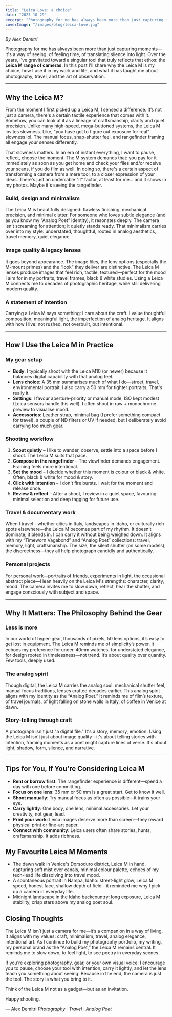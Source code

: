 ```yaml
---
title: "Leica Love: a choice"
date: "2025-10-29"
excerpt: "Photography for me has always been more than just capturing moments—it's a way of seeing, of feeling time, of translating silence into light. Here's why I choose the Leica M range of cameras."
coverImage: "/images/blog/leica-love.jpg"
---
```


*By Alex Demitri*

Photography for me has always been more than just capturing moments—it's a way of seeing, of feeling time, of translating silence into light. Over the years, I've gravitated toward a singular tool that truly reflects that ethos: the **Leica M range of cameras**. In this post I'll share why the Leica M is my choice, how I use it in my work and life, and what it has taught me about photography, travel, and the art of observation.

---

## Why the Leica M?

From the moment I first picked up a Leica M, I sensed a difference. It’s not just a camera, there's a certain tactile experience that comes with it. Somehow, you can look at it as a lineage of craftsmanship, clarity and quiet precision. Unlike many high-speed, mega-buttoned systems, the Leica M invites slowness. Like, "you have got to figure out exposure for real" slowness lol. The manual focus, snap-shutter feel, and rangefinder framing all engage your senses differently.

That slowness matters. In an era of instant everything, I want to pause, reflect, choose the moment. The M system demands that: you pay for it immediately as soon as you get home and check your files and/or receive your scans, if you do film as well. In doing so, there's a certain aspect of transforming a camera from a mere tool, to a closer expression of your ideas. There's just an undeniable "it" factor, at least for me... and it shows in my photos. Maybe it's seeing the rangefinder.

### Build, design and minimalism  
The Leica M is beautifully designed: flawless finishing, mechanical precision, and minimal clutter. For someone who loves subtle elegance (and as you know my “Analog Poet” identity), it resonates deeply. The camera isn’t screaming for attention; it quietly stands ready. That minimalism carries over into my style: understated, thoughtful, rooted in analog aesthetics, travel memory, quiet elegance.

### Image quality & legacy lenses  
It goes beyond appearance. The image files, the lens options (especially the M-mount primes) and the “look” they deliver are distinctive. The Leica M lenses produce images that feel rich, tactile, textured—perfect for the mood I aim for in my portraits, travel frames, black & white studies. Using a Leica M connects me to decades of photographic heritage, while still delivering modern quality.

### A statement of intention  
Carrying a Leica M says something: I care about the craft. I value thoughtful composition, meaningful light, the imperfection of analog heritage. It aligns with how I live: not rushed, not overbuilt, but intentional.

---

## How I Use the Leica M in Practice

### My gear setup

- **Body**: I typically shoot with the Leica M10 (or newer) because it balances digital capability with that analog feel.
- **Lens choice**: A 35 mm summarises much of what I do—street, travel, environmental portrait. I also carry a 50 mm for tighter portraits. That's really it.
- **Settings**: I favour aperture-priority or manual mode, ISO kept modest (Leica sensors handle this well). I often shoot in raw + monochrome preview to visualise mood.
- **Accessories**: Leather strap, minimal bag (I prefer something compact for travel), a couple of ND filters or UV if needed, but I deliberately avoid carrying too much gear.

### Shooting workflow

1. **Scout quietly** – I like to wander, observe, settle into a space before I shoot. The Leica M suits that pace.
2. **Compose in the rangefinder** – The viewfinder demands engagement. Framing feels more intentional.
3. **Set the mood** – I decide whether this moment is colour or black & white. Often, black & white for mood & story.
4. **Click with intention** – I don't fire bursts. I wait for the moment and release once.
5. **Review & reflect** – After a shoot, I review in a quiet space, favouring minimal selection and deep tagging for future use.

### Travel & documentary work  
When I travel—whether cities in Italy, landscapes in Idaho, or culturally rich spots elsewhere—the Leica M becomes part of my rhythm. It doesn’t dominate; it blends in. I can carry it without being weighed down. It aligns with my “Timeworn Vagabond” and “Analog Poet” collections: travel, memory, light, craftsmanship. The size, the silent shutter (on some models), the discreetness—they all help photograph candidly and authentically.

### Personal projects  
For personal work—portraits of friends, experiments in light, the occasional abstract piece—I lean heavily on the Leica M's strengths: character, clarity, mood. The camera invites me to slow down, reflect, hear the shutter, and engage consciously with subject and space.

---

## Why It Matters: The Philosophy Behind the Gear

### Less is more  
In our world of hyper-gear, thousands of pixels, 50 lens options, it’s easy to get lost in equipment. The Leica M reminds me of simplicity’s power. It echoes my preference for under-40mm watches, for understated elegance, for design rooted in timelessness—not trend. It’s about quality over quantity. Few tools, deeply used.

### The analog spirit  
Though digital, the Leica M carries the analog soul: mechanical shutter feel, manual focus traditions, lenses crafted decades earlier. This analog spirit aligns with my identity as the “Analog Poet.” It reminds me of film’s texture, of travel journals, of light falling on stone walls in Italy, of coffee in Venice at dawn.

### Story-telling through craft  
A photograph isn't just "a digital file." It's a story, memory, emotion. Using the Leica M isn't just about image quality—it's about telling stories with intention, framing moments as a poet might capture lines of verse. It's about light, shadow, form, silence, and narrative.

---

## Tips for You, If You're Considering Leica M

- **Rent or borrow first**: The rangefinder experience is different—spend a day with one before committing.
- **Focus on one lens**: 35 mm or 50 mm is a great start. Get to know it well.
- **Shoot manually**: Try manual focus as often as possible—it trains your eye.
- **Carry lightly**: One body, one lens, minimal accessories. Let your creativity, not gear, lead.
- **Print your work**: Leica images deserve more than screen—they reward physical print or fine-art paper.
- **Connect with community**: Leica users often share stories, hunts, craftsmanship. It adds richness.

## My Favourite Leica M Moments

- The dawn walk in Venice's Dorsoduro district, Leica M in hand, capturing soft mist over canals, minimal colour palette, echoes of my tech-lead life dissolving into travel mood.
- A spontaneous portrait in Nampa, Idaho: street-light glow, Leica M speed, honest face, shallow depth of field—it reminded me why I pick up a camera in everyday life.
- Midnight landscape in the Idaho backcountry: long exposure, Leica M stability, crisp stars above my analog poet soul.

## Closing Thoughts  
The Leica M isn’t just a camera for me—it’s a companion in a way of living. It aligns with my values: craft, minimalism, travel, analog elegance, intentional art. As I continue to build my photography portfolio, my writing, my personal brand as the “Analog Poet,” the Leica M remains central. It reminds me to slow down, to feel light, to see poetry in everyday scenes.

If you’re exploring photography, gear, or your own visual voice: I encourage you to pause, choose your tool with intention, carry it lightly, and let the lens teach you something about seeing. Because in the end, the camera is just the tool. The story is what you bring to it.

Think of the Leica M not as a gadget—but as an invitation.

Happy shooting.

— Alex Demitri
*Photography · Travel · Analog Poet*
